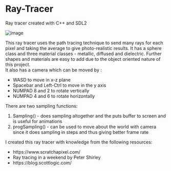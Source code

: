 # Ray-Tracer
Ray tracer created with C++ and SDL2


![image](https://user-images.githubusercontent.com/77842809/127741005-8fbba984-0270-41a2-8e46-67f5f6bf4fa1.png)


<div>
This ray tracer uses the path tracing technique to send many rays for each pixel and taking the average to give photo-realistic results. It has a sphere class and three material classes - metallic, diffused and dielectric. Further shapes and materials are easy to add due to the object oriented nature of this project.
</div>

<div>
It also has a camera which can be moved by :
<ul>
  <li>WASD to move in x-z plane</li>
  <li>Spacebar and Left-Ctrl to move in the y axis</li>
  <li>NUMPAD 8 and 2 to rotate vertically</li>
  <li>NUMPAD 4 and 6 to rotate horizontally</li>
</div>
  
<div>  
There are two sampling functions:
<ol>
<li>Sampling() - does sampling altogether and the puts buffer to screen and is useful for animations</li>
<li>progSampling() - can be used to move about the world with camera since it does sampling in steps and thus giving better frame rate</li>
</ol>
</div>
  
<div>
I created this ray tracer with knowledge from the following resources:
<ul>  
  <li>https://www.scratchapixel.com/</li> 
  <li>Ray tracing in a weekend by Peter Shirley</li>
  <li>https://blog.scottlogic.com/</li>
</ul>
</div>
